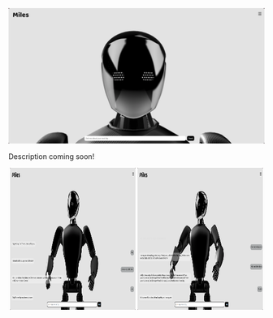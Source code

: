 <p align="center">
  <a href="https://youtu.be/Nlc7MqVbYB4" target="_blank">
    <img src="report/Thumbnail.png" style="width: 1000px" title="Click to watch demo on YouTube!" />
  </a>
</p>

Description coming soon!

<p align="center">
  <img src="report/screenshot1.png" style="width: 49%; height: 280px;"/> <img src="report/screenshot2.png" style="width: 49%; height: 280px;" />
</p>
